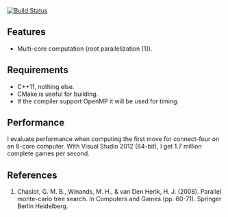 [![Build Status](https://travis-ci.org/PetterS/easy-IP.png)](https://travis-ci.org/PetterS/monte-carlo-tree-search)

Features
-----------
* Multi-core computation (root parallelization [1]).

Requirements
------------
 * C++11, nothing else.
 * CMake is useful for building.
 * If the compiler support OpenMP it will be used for timing.

Performance
-----------
I evaluate performance when computing the first move for connect-four on an 8-core computer.
With Visual Studio 2012 (64-bit), I get 1.7 million complete games per second.

References
----------
1. Chaslot, G. M. B., Winands, M. H., & van Den Herik, H. J. (2008). Parallel monte-carlo tree search. In Computers and Games (pp. 60-71). Springer Berlin Heidelberg.
